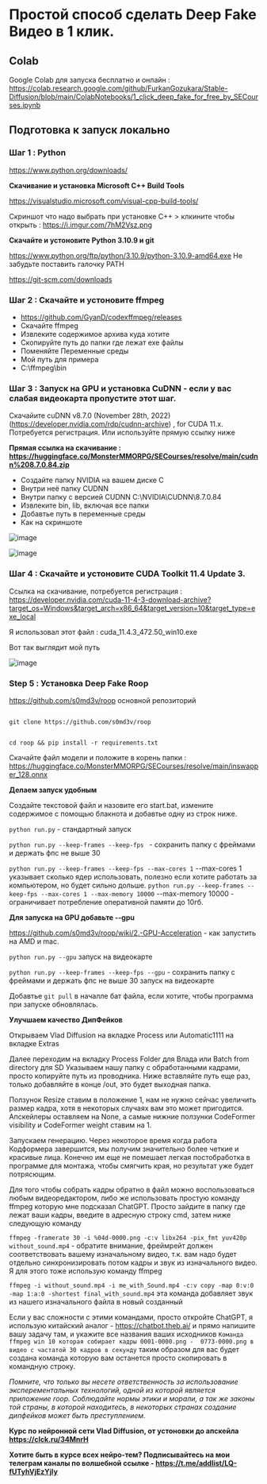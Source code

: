 # Простой способ сделать Deep Fake Видео в 1 клик. 




## Colab
Google Colab для запуска бесплатно и онлайн : https://colab.research.google.com/github/FurkanGozukara/Stable-Diffusion/blob/main/ColabNotebooks/1_click_deep_fake_for_free_by_SECourses.ipynb



## Подготовка к запуск локально

### Шаг 1 : Python
https://www.python.org/downloads/

**Скачивание и установка Microsoft C++ Build Tools**

https://visualstudio.microsoft.com/visual-cpp-build-tools/

Скриншот что надо выбрать при установке  C++ > клкините чтобы открыть : https://i.imgur.com/7hM2Vsz.png

**Скачайте и устоновите Python 3.10.9 и git**

https://www.python.org/ftp/python/3.10.9/python-3.10.9-amd64.exe
Не забудьте поставить галочку PATH

https://git-scm.com/downloads

### Шаг 2 : Скачайте и устоновите ffmpeg

* https://github.com/GyanD/codexffmpeg/releases
* Скачайте ffmpeg
* Извлеките содержимое архива куда хотите
* Скопируйте путь до папки где лежат exe файлы
* Поменяйте Переменные среды
* Мой путь для примера
* C:\ffmpeg\bin

### Шаг 3 : Запуск на GPU и установка CuDNN  - если у вас слабая видеокарта пропустите этот шаг. 

Скачайите cuDNN v8.7.0 (November 28th, 2022) (https://developer.nvidia.com/rdp/cudnn-archive) , for CUDA 11.x. Потребуется регистрация. Или используйте прямую ссылку ниже

**Прямая ссылка на скачивание : https://huggingface.co/MonsterMMORPG/SECourses/resolve/main/cudnn%208.7.0.84.zip**

* Создайте папку NVIDIA на вашем диске C
* Внутри неё папку CUDNN
* Внутри папку с версией CUDNN C:\NVIDIA\CUDNN\8.7.0.84
* Извлеките bin, lib, включая все папки
* Добавтье путь в переменные среды
* Как на скриншоте

![image](https://github.com/FurkanGozukara/Stable-Diffusion/assets/19240467/8194a8e0-c8b9-4c10-8830-565217d3c69f)

![image](https://github.com/FurkanGozukara/Stable-Diffusion/assets/19240467/08f95f16-aeb5-4959-9c6c-1f9332217bee)

### Шаг 4 : Скачайте и устоновите CUDA Toolkit 11.4 Update 3. 


Ссылка на скачивание, потребуется регистрация : https://developer.nvidia.com/cuda-11-4-3-download-archive?target_os=Windows&target_arch=x86_64&target_version=10&target_type=exe_local

Я использовал этот файл : cuda_11.4.3_472.50_win10.exe

Вот так выглядит мой путь

![image](https://github.com/FurkanGozukara/Stable-Diffusion/assets/19240467/3a635a3b-f606-4ff6-8f5f-e38f8fc8954a)

### Step 5 : Установка Deep Fake Roop

https://github.com/s0md3v/roop основной репозиторий


```

git clone https://github.com/s0md3v/roop


cd roop && pip install -r requirements.txt

```

Скачайте файл модели и положите в корень папки : https://huggingface.co/MonsterMMORPG/SECourses/resolve/main/inswapper_128.onnx

**Делаем запуск удобным**

Создайте текстовой файл и назовите его start.bat, измените содержимое с помощью блакнота и добавтье одну из строк ниже. 

```python run.py``` - стандартный запуск

```python run.py --keep-frames --keep-fps ``` - сохранить папку с фреймами и держать фпс не выше 30

```python run.py --keep-frames --keep-fps --max-cores 1``` --max-cores 1 указывает сколько ядер использовать, полезно если хотите работать за компьютером, но будет сильно дольше. 
```python run.py --keep-frames --keep-fps --max-cores 1 --max-memory 10000``` --max-memory 10000 - ограничивает потребление оперативной памяти до 10гб. 

**Для запуска на GPU добавьте --gpu**

https://github.com/s0md3v/roop/wiki/2.-GPU-Acceleration - как запустить на AMD и mac. 

```python run.py --gpu``` запуск на видеокарте

```python run.py --keep-frames --keep-fps --gpu``` - сохранить папку с фреймами и держать фпс не выше 30 запуск на видеокарте

Добавтье ```git pull``` в началле бат файла, если хотите, чтобы программа при запуске обновлялась. 

**Улучшаем качество ДипФейков**

Открываем Vlad Diffusion на вкладке Process или Automatic1111 на вкладке Extras

Далее переходим на вкладку Process Folder для Влада или Batch from directory для SD
Указываем нашу папку с обработанными кадрами, просто копируйте путь из проводника. Ниже вставляйте путь еще раз, только добавляйте в конце /out, это будет выходная папка. 

Ползунок Resize ставим в положение 1, нам не нужно сейчас увеличить размер кадра, хотя в некоторых случаях вам это может пригодится. 
Апскейлеры оставляем на None, а самые нижние ползунки CodeFormer visibility и CodeFormer weight  ставим на 1. 

Запускаем генерацию. Через некоторое время когда работа Кодформера завершится, мы получим значительно более четкие и красивые лица. 
Конечно им еще не помешает легкая постобработка в программе для монтажа, чтобы смягчить края, но результат уже будет потрясющим.

Для того чтобы собрать кадры обратно в файл можно воспользоваться любым видеоредактором, либо же использовать простую команду ffmpeg которую мне подсказал ChatGPT.
Просто зайдите в папку где лежат ваши кадры, введите в адресную строку cmd, затем ниже следующую команду

```ffmpeg -framerate 30 -i %04d-0000.png -c:v libx264 -pix_fmt yuv420p without_sound.mp4``` - обратите внимание, фреймрейт должен соответствовать вашему изначальному видео, т.к. вам надо будет отдельно синхронизировать потом кадры и звук из изначального видео. Я для этого тоже использую команду ffmpeg

```ffmpeg -i without_sound.mp4 -i me_with_Sound.mp4 -c:v copy -map 0:v:0 -map 1:a:0 -shortest final_with_sound.mp4``` эта команда добавляет звук из нашего изначального файла в новый созданный

Если у вас сложности с этими командами, просто откройте ChatGPT, я использую китайский аналог - https://chatbot.theb.ai/ и прямо напишите вашу задачу там, и укажите все названия ваших исходников ```Команда ffmpeg win 10 которая собирает кадры 0001-0000.png -  0773-0000.png в видео с частатой 30 кадров в секунду``` таким образом для вас будет создана команда которую вам останется просто скопировать в командную строку. 


_Помните, что только вы несете ответственность за использование эксперементальных технологий, одной из которой является приложение roop. Соблюдайте нормы этики и морали, а так же законы той страны, в которой находитесь, в некоторых странах создание дипфейков может быть преступлением._

**Курс по нейронной сети Vlad Diffusion, от устоновки до апскейла https://clck.ru/34MnrH**

**Хотите быть в курсе всех нейро-тем? Подписывайтесь на мои телеграм каналы по волшебной ссылке - https://t.me/addlist/LQ-fUTyhVjEzYjIy**

